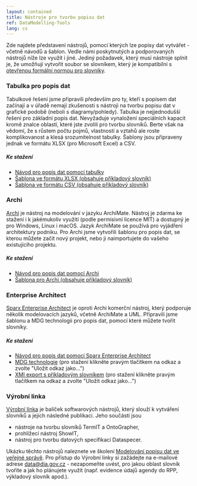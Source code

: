 ```yaml
---
layout: contained
title: Nástroje pro tvorbu popisu dat
ref: DataModelling-Tools
lang: cs
---
```


Zde najdete představení nástrojů, pomocí kterých lze popisy dat vytvářet - včetně návodů a šablon. Vedle námi poskytnutých a podporovaných nástrojů níže lze využít i jiné. Jediný požadavek, který musí nástroje splnit je, že umožňují vytvořit soubor se slovníkem, který je kompatibilní s [otevřenou formální normou pro slovníky]. 

### Tabulka pro popis dat   
Tabulkové řešení jsme připravili především pro ty, kteří s popisem dat začínají a v úřadě nemají zkušenosti s nástroji na tvorbu popisu dat v grafické podobě (neboli s diagramy/pohledy). Tabulka je nejjednodušší řešení pro základní popis dat. Nevyžaduje vynaložení speciálních kapacit kromě znalce oblastí, které jste zvolili pro tvorbu slovníků. Berte však na vědomí, že s růstem počtu pojmů, vlastností a vztahů ale roste komplikovanost a klesá srozumitelnost tabulky. Šablony   jsou připraveny jednak ve formátu XLSX (pro Microsoft Excel) a CSV.

##### Ke stažení
* [Návod pro popis dat pomocí tabulky]
* [Šablona ve formátu XLSX (obsahuje příkladový slovník)]
* [Šablona ve formátu CSV (obsahuje příkladový slovník)]

###	Archi
[Archi] je nástroj na modelování v jazyku ArchiMate. Nástroj je zdarma ke stažení i k jakémukoliv využití (podle permisivní licence MIT)  a dostupný je pro Windows, Linux i macOS. Jazyk ArchiMate se používá pro vyjádření architektury podniku. Pro Archi jsme vytvořili šablonu pro popis dat, se kterou můžete začít nový projekt, nebo ji naimportujete do vašeho existujícího projektu.

##### Ke stažení

* [Návod pro popis dat pomocí Archi]
* [Šablona pro Archi (obsahuje příkladový slovník)]

### Enterprise Architect  
[Sparx Enterprise Architect] je oproti Archi komerční nástroj, který podporuje několik modelovacích jazyků, včetně ArchiMate a UML. Připravili jsme šablonu a MDG technologii pro popis dat, pomocí které můžete tvořit slovníky.

##### Ke stažení

* [Návod pro popis dat pomocí Sparx Enterprise Architect]
* [MDG technologie] (pro stažení klikněte pravým tlačítkem na odkaz a zvolte "Uložit odkaz jako...")
* [XMI export s příkladovým slovníkem] (pro stažení klikněte pravým tlačítkem na odkaz a zvolte "Uložit odkaz jako...")


### Výrobní linka
[Výrobní linka] je balíček softwarových nástrojů, který slouží k vytváření slovníků a jejich následné publikaci. Jeho součástí jsou
*	nástroje na tvorbu slovníků TermIT a OntoGrapher,
*	prohlížecí nástroj ShowIT,
*	nástroj pro tvorbu datových specifikací Dataspecer.

Ukázku těchto nástrojů naleznete ve školení [Modelování popisu dat ve veřejné správě]. Pro přístup do Výrobní linky si zažádejte na e-mailové adrese <a href= "mailto:data@dia.gov.cz">data@dia.gov.cz</a> - nezapomeňte uvést, pro jakou oblast slovník tvoříte a jak ho plánujete využít (např. evidence údajů agendy do RPP, výkladový slovník apod.).

[otevřenou formální normou pro slovníky]: https://ofn.gov.cz/slovníky  "Otevřená formální norma pro slovníky"
[Archi]: https://archimatetool.com "Archi"
[Sparx Enterprise Architect]: https://sparxsystems.com/products/ea/ "Sparx Enterprise Architect"
[Modelování popisu dat ve veřejné správě]: ../../vzdělávání/e-learning/modelování-významu-dat-ve-veřejné-správě/ "Školení Modelování popisu dat ve veřejné správě"
[Výrobní linka]: https://slovník.gov.cz/modelujeme/ "Výrobní linka"
[Návod pro popis dat pomocí tabulky]: ../../přílohy/popis-dat/dokumenty/Návod-pro-popis-dat-Tabulka.pdf "Návod pro popis dat pomocí tabulky"
[Šablona ve formátu XLSX (obsahuje příkladový slovník)]: ../../přílohy/popis-dat/šablony/Šablona-pro-popis-dat.xlsx "Šablona ve formátu XLSX (obsahuje příkladový slovník)"
[Šablona ve formátu CSV (obsahuje příkladový slovník)]: ../../přílohy/popis-dat/šablony/Šablona-pro-popis-dat.zip  "Šablona ve formátu CSV (obsahuje příkladový slovník)"
[Návod pro popis dat pomocí Archi]: ../../přílohy/popis-dat/dokumenty/Návod-pro-popis-dat-Archi.pdf "Návod pro popis dat pomocí Archi"
[Šablona pro Archi (obsahuje příkladový slovník)]: ../../přílohy/popis-dat/šablony/Šablona-pro-popis-dat.architemplate "Šablona pro Archi (obsahuje příkladový slovník)"
[Návod pro popis dat pomocí Sparx Enterprise Architect]:  ../../přílohy/popis-dat/dokumenty/Návod-pro-popis-dat-EA.pdf "Návod pro popis dat pomocí Sparx Enterprise Architect"
[MDG technologie]: ../../přílohy/popis-dat/šablony/slovníkyMDG.xml "MDG technologie"
[XMI export s příkladovým slovníkem]: ../../přílohy/popis-dat/šablony/Příkladový-slovník.xml "XMI export s příkladovým slovníkem"
